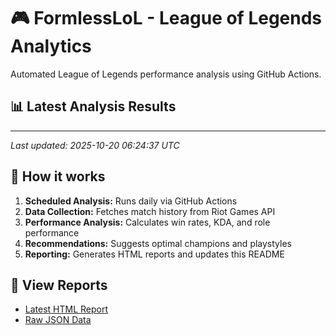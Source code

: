 # 🎮 FormlessLoL - League of Legends Analytics

Automated League of Legends performance analysis using GitHub Actions.

## 📊 Latest Analysis Results


---
*Last updated: 2025-10-20 06:24:37 UTC*

## 🚀 How it works

1. **Scheduled Analysis:** Runs daily via GitHub Actions
2. **Data Collection:** Fetches match history from Riot Games API
3. **Performance Analysis:** Calculates win rates, KDA, and role performance
4. **Recommendations:** Suggests optimal champions and playstyles
5. **Reporting:** Generates HTML reports and updates this README

## 📁 View Reports
- [Latest HTML Report](./reports/analysis_report.html)
- [Raw JSON Data](./reports/analysis_results.json)
